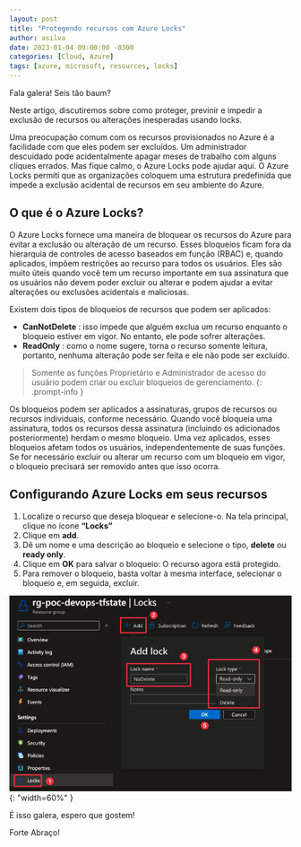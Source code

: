 ```yaml
---
layout: post
title: "Protegendo recursos com Azure Locks"
author: asilva
date: 2023-01-04 09:00:00 -0300
categories: [Cloud, Azure]
tags: [azure, microsoft, resources, locks]
---
```


Fala galera! Seis tão baum?

Neste artigo, discutiremos sobre como proteger, previnir e impedir a exclusão de recursos ou alterações inesperadas usando locks. 

Uma preocupação comum com os recursos provisionados no Azure é a facilidade com que eles podem ser excluídos. Um administrador descuidado pode acidentalmente apagar meses de trabalho com alguns cliques errados. Mas fique calmo, o Azure Locks pode ajudar aqui. O Azure Locks permiti que as organizações coloquem uma estrutura predefinida que impede a exclusão acidental de recursos em seu ambiente do Azure.

## **O que é o Azure Locks?**

O Azure Locks fornece uma maneira de bloquear os recursos do Azure para evitar a exclusão ou alteração de um recurso. Esses bloqueios ficam fora da hierarquia de controles de acesso baseados em função (RBAC) e, quando aplicados, impõem restrições ao recurso para todos os usuários. Eles são muito úteis quando você tem um recurso importante em sua assinatura que os usuários não devem poder excluir ou alterar e podem ajudar a evitar alterações ou exclusões acidentais e maliciosas.

Existem dois tipos de bloqueios de recursos que podem ser aplicados:

- **CanNotDelete** : isso impede que alguém exclua um recurso enquanto o bloqueio estiver em vigor. No entanto, ele pode sofrer alterações.
- **ReadOnly** : como o nome sugere, torna o recurso somente leitura, portanto, nenhuma alteração pode ser feita e ele não pode ser excluído.

>Somente as funções Proprietário e Administrador de acesso do usuário podem criar ou excluir bloqueios de gerenciamento.
{: .prompt-info }

Os bloqueios podem ser aplicados a assinaturas, grupos de recursos ou recursos individuais, conforme necessário. Quando você bloqueia uma assinatura, todos os recursos dessa assinatura (incluindo os adicionados posteriormente) herdam o mesmo bloqueio. Uma vez aplicados, esses bloqueios afetam todos os usuários, independentemente de suas funções. Se for necessário excluir ou alterar um recurso com um bloqueio em vigor, o bloqueio precisará ser removido antes que isso ocorra.

## **Configurando Azure Locks em seus recursos**

1. Localize o recurso que deseja bloquear e selecione-o. Na tela principal, clique no ícone **“Locks”**
2. Clique em **add**.
3. Dê um nome e uma descrição ao bloqueio e selecione o tipo, **delete** ou **ready only**.
4. Clique em **OK** para salvar o bloqueio: O recurso agora está protegido.
5. Para remover o bloqueio, basta voltar à mesma interface, selecionar o bloqueio e, em seguida, excluir.

![](/assets/img/46/locks01.png){: "width=60%" }

É isso galera, espero que gostem!

Forte Abraço!